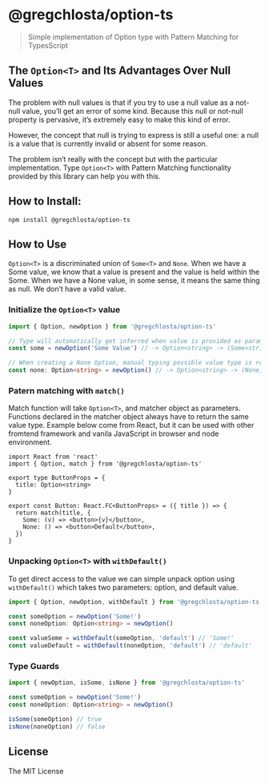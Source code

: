 # @gregchlosta/option-ts

> Simple implementation of Option type with Pattern Matching for TypesScript

## The `Option<T>` and Its Advantages Over Null Values

The problem with null values is that if you try to use a null value as a not-null value, you’ll get an error of some kind. Because this null or not-null property is pervasive, it’s extremely easy to make this kind of error.

However, the concept that null is trying to express is still a useful one: a null is a value that is currently invalid or absent for some reason.

The problem isn’t really with the concept but with the particular implementation. Type `Option<T>` with Pattern Matching functionality provided by this library can help you with this.

## How to Install:

```shell
npm install @gregchlosta/option-ts

```

## How to Use

`Option<T>` is a discriminated union of `Some<T>` and `None`. When we have a Some value, we know that a value is present and the value is held within the Some. When we have a None value, in some sense, it means the same thing as null. We don’t have a valid value.

### Initialize the `Option<T>` value

```ts
import { Option, newOption } from '@gregchlosta/option-ts'

// Type will automatically get inferred when value is provided as parameter.
const some = newOption('Some Value') // -> Option<string> -> (Some<string>)

// When creating a None Option, manual typing possible value type is required since automatic type inferrance is not possible
const none: Option<string> = newOption() // -> Option<string> -> (None)
```

### Patern matching with `match()`

Match function will take `Option<T>`, and matcher object as parameters. Functions declared in the matcher object always have to return the same value type.
Example below come from React, but it can be used with other fromtend framework and vanila JavaScript in browser and node environment.

```tsx
import React from 'react'
import { Option, match } from '@gregchlosta/option-ts'

export type ButtonProps = {
  title: Option<string>
}

export const Button: React.FC<ButtonProps> = ({ title }) => {
  return match(title, {
    Some: (v) => <button>{v}</button>,
    None: () => <button>Default</button>,
  })
}
```

### Unpacking `Option<T>` with `withDefault()`

To get direct access to the value we can simple unpack option using `withDefault()` which takes two parameters: option, and default value.

```ts
import { Option, newOption, withDefault } from '@gregchlosta/option-ts'

const someOption = newOption('Some!')
const noneOption: Option<string> = newOption()

const valueSome = withDefault(someOption, 'default') // 'Some!'
const valueDefault = withDefault(noneOption, 'default') // 'default'
```

### Type Guards

```ts
import { newOption, isSome, isNone } from '@gregchlosta/option-ts'

const someOption = newOption('Some!')
const noneOption: Option<string> = newOption()

isSome(someOption) // true
isNone(noneOption) // false
```

## License

The MIT License
